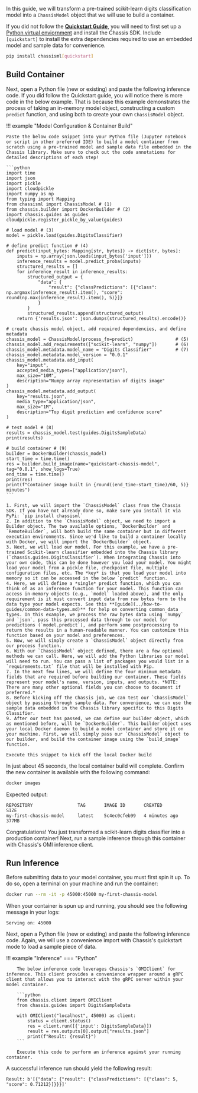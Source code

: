 

In this guide, we will transform a pre-trained scikit-learn digits classification model into a `ChassisModel` object that we will use to build a container.    

If you did not follow the **[Quickstart Guide](./quickstart.md)**, you will need to first set up a [Python virtual enviornment](https://realpython.com/what-is-pip/#using-pip-in-a-python-virtual-environment) and install the Chassis SDK. Include `[quickstart]` to install the extra dependencies required to use an embedded model and sample data for convenience.


```bash
pip install chassisml[quickstart]
```

## Build Container

Next, open a Python file (new or existing) and paste the following inference code. If you did follow the Quickstart guide, you will notice there is more code in the below example. That is because this example demonstrates the process of taking an in-memory model object, constructing a custom `predict` function, and using both to create your own `ChassisModel` object.  

!!! example "Model Configuration & Container Build"

    Paste the below code snippet into your Python file (Jupyter notebook or script in other preferred IDE) to build a model container from scratch using a pre-trained model and sample data file embedded in the Chassis library. Make sure to check out the code annotations for detailed descriptions of each step!

    ```python
    import time
    import json
    import pickle
    import cloudpickle
    import numpy as np
    from typing import Mapping
    from chassisml import ChassisModel # (1)
    from chassis.builder import DockerBuilder # (2)
    import chassis.guides as guides
    cloudpickle.register_pickle_by_value(guides)

    # load model # (3)
    model = pickle.load(guides.DigitsClassifier) 

    # define predict function # (4)
    def predict(input_bytes: Mapping[str, bytes]) -> dict[str, bytes]:
        inputs = np.array(json.loads(input_bytes['input']))
        inference_results = model.predict_proba(inputs)
        structured_results = []
        for inference_result in inference_results:
            structured_output = {
                "data": {
                    "result": {"classPredictions": [{"class": np.argmax(inference_result).item(), "score": round(np.max(inference_result).item(), 5)}]}
                }
            }
            structured_results.append(structured_output)
        return {'results.json': json.dumps(structured_results).encode()}

    # create chassis model object, add required dependencies, and define metadata
    chassis_model = ChassisModel(process_fn=predict)                # (5)
    chassis_model.add_requirements(["scikit-learn", "numpy"])       # (6)
    chassis_model.metadata.model_name = "Digits Classifier"         # (7)
    chassis_model.metadata.model_version = "0.0.1"
    chassis_model.metadata.add_input(
        key="input",
        accepted_media_types=["application/json"],
        max_size="10M",
        description="Numpy array representation of digits image"
    )
    chassis_model.metadata.add_output(
        key="results.json",
        media_type="application/json",
        max_size="1M",
        description="Top digit prediction and confidence score"
    )    

    # test model # (8)
    results = chassis_model.test(guides.DigitsSampleData)
    print(results)

    # build container # (9)
    builder = DockerBuilder(chassis_model)
    start_time = time.time()
    res = builder.build_image(name="quickstart-chassis-model", tag="0.0.1", show_logs=True)
    end_time = time.time()
    print(res)
    print(f"Container image built in {round((end_time-start_time)/60, 5)} minutes")
    ```

    1. First, we will import the `ChassisModel` class from the Chassis SDK. If you have not already done so, make sure you install it via PyPi: `pip install chassisml`
    2. In addition to the `ChassisModel` object, we need to import a Builder object. The two available options, `DockerBuilder` and `RemoteBuilder`, will both build the same container but in different execution environments. Since we'd like to build a container locally with Docker, we will import the `DockerBuilder` object.  
    3. Next, we will load our model. For this example, we have a pre-trained Scikit-learn classifier embedded into the Chassis library (`chassis.guides.DigitsClassifier`). When integrating Chassis into your own code, this can be done however you load your model. You might load your model from a pickle file, checkpoint file, multiple configuration files, etc. The *key* is that you load your model into memory so it can be accessed in the below `predict` function. 
    4. Here, we will define a *single* predict function, which you can think of as an inference function for your model. This function can access in-memory objects (e.g., `model` loaded above), and the only requirement is it must convert input data from raw bytes form to the data type your model expects. See this **[guide](../how-to-guides/common-data-types.md)** for help on converting common data types. In this example, we process the raw bytes data using `numpy` and `json`, pass this processed data through to our model for predictions (`model.predict`), and perform some postprocessing to return the results in a human-readable manner. You can customize this function based on your model and preferences.    
    5. Now, we will simply create a `ChassisModel` object directly from our process function.
    6. With our `ChassisModel` object defined, there are a few optional methods we can call. Here, we will add the Python libraries our model will need to run. You can pass a list of packages you would list in a `requirements.txt` file that will be installed with Pip.
    7. In the next few lines, we will define the four minimum metadata fields that are required before building our container. These fields represent your model's name, version, inputs, and outputs. *NOTE: There are many other optional fields you can choose to document if preferred.*
    8. Before kicking off the Chassis job, we can test our `ChassisModel` object by passing through sample data. For convenience, we can use the sample data embedded in the Chassis library specific to this Digits Classifier. 
    9. After our test has passed, we can define our builder object, which as mentioned before, will be `DockerBuilder`. This builder object uses your local Docker daemon to build a model container and store it on your machine. First, we will simply pass our `ChassisModel` object to our builder, and build the container image using the `build_image` function.

    Execute this snippet to kick off the local Docker build

In just about 45 seconds, the local container build will complete. Confirm the new container is available with the following command:

```bash
docker images
```

Expected output:

```
REPOSITORY                 TAG       IMAGE ID       CREATED         SIZE
my-first-chassis-model     latest    5c4ec0cfeb99   4 minutes ago   377MB
```

Congratulations! You just transformed a scikit-learn digits classifier into a production container! Next, run a sample inference through this container with Chassis's OMI inference client.

## Run Inference

Before submitting data to your model container, you must first spin it up. To do so, open a terminal on your machine and run the container:

```bash
docker run --rm -it -p 45000:45000 my-first-chassis-model
```

When your container is spun up and running, you should see the following message in your logs:

```
Serving on: 45000
```

Next, open a Python file (new or existing) and paste the following inference code. Again, we will use a convenience import with Chassis's quickstart mode to load a sample piece of data.

!!! example "Inference"
    === "Python"

        The below inference code leverages Chassis's `OMIClient` for inference. This client provides a convenience wrapper around a gRPC client that allows you to interact with the gRPC server within your model container.     

        ```python
        from chassis.client import OMIClient
        from chassis.guides import DigitsSampleData

        with OMIClient("localhost", 45000) as client:
            status = client.status()
            res = client.run([{'input': DigitsSampleData}])
            result = res.outputs[0].output["results.json"]
            print(f"Result: {result}")
        ```

        Execute this code to perform an inference against your running container.

A successful inference run should yield the following result:

```
Result: b'[{"data": {"result": {"classPredictions": [{"class": 5, "score": 0.71212}]}}}]'
```

